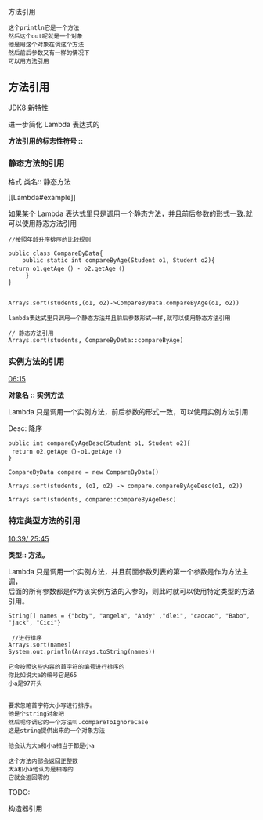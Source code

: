 方法引用

```
这个println它是一个方法
然后这个out呢就是一个对象
他是用这个对象在调这个方法
然后前后参数又有一样的情况下
可以用方法引用
```

## 方法引用

JDK8 新特性

进一步简化 Lambda 表达式的

**方法引用的标志性符号 ::**

### 静态方法的引用

格式 类名:: 静态方法

[[Lambda#example]]


如果某个 Lambda 表达式里只是调用一个静态方法，并且前后参数的形式一致.就可以使用静态方法引用

```
//按照年龄升序排序的比较规则

public class CompareByData{
	public static int compareByAge(Student o1, Student o2){ 			return o1.getAge（) - o2.getAge（) 
	 }
}


Arrays.sort(students,(o1, o2)->CompareByData.compareByAge(o1, o2)) 
 
lambda表达式里只调用一个静态方法并且前后参数形式一样,就可以使用静态方法引用

// 静态方法引用
Arrays.sort(students, CompareByData::compareByAge) 

```

### 实例方法的引用

[06:15](https://www.bilibili.com/video/BV1Cv411372m?p=128#t=375.634249)

**对象名 :: 实例方法**

Lambda 只是调用一个实例方法，前后参数的形式一致，可以使用实例方法引用

Desc: 降序

```
public int compareByAgeDesc(Student o1, Student o2){ 
 return o2.getAge（)-o1.getAge（) 
}

CompareByData compare = new CompareByData() 
 
Arrays.sort(students, (o1, o2) -> compare.compareByAgeDesc(o1, o2)) 

Arrays.sort(students, compare::compareByAgeDesc) 

```

### 特定类型方法的引用

[10:39/ 25:45](https://www.bilibili.com/video/BV1Cv411372m?p=128#t=636.945031)

**类型:: 方法。**

 Lambda 只是调用一个实例方法，并且前面参数列表的第一个参数是作为方法主调，  
后面的所有参数都是作为该实例方法的入参的，则此时就可以使用特定类型的方法引用。

```
String[] names = {"boby", "angela", "Andy" ,"dlei", "caocao", "Babo", "jack", "Cici"} 
 
 //进行排序
Arrays.sort(names) 
System.out.println(Arrays.toString(names)) 

它会按照这些内容的首字符的编号进行排序的
你比如说大a的编号它是65
小a是97开头


要求忽略首字符大小写进行排序。
他是个string对象吧
然后呢你调它的一个方法叫.compareToIgnoreCase
这是string提供出来的一个对象方法

他会认为大a和小a相当于都是小a

这个方法内部会返回正整数
大a和小a他认为是相等的
它就会返回零的

```

TODO:

构造器引用
